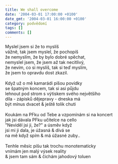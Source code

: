 ```yaml
---
title: We shall overcome
date: '2004-03-01 17:00:00 +0100'
date_gmt: '2004-03-01 16:00:00 +0100'
category: podvědomí
tags: []
comments: []
---
```

<p>Myslel jsem si že to myslíš<br>
vážně, tak jsem myslel, že pochopíš<br>
že nemyslím, že by bylo dobré spěchat,<br>
nemyslel jsem, že jsem až tak necitlivý,<br>
že nevím, co si myslíš, tak si teď myslím,<br>
že jsem to opravdu dost zkazil.<br>
<br>Když už o mě kamarádi píšou povídky<br>
se špatným koncem, tak si asi půjdu<br>
lehnout pod strom s výtiskem svého největšího<br>
díla - zápisků dějepravy - dneska má<br>
být mínus dvacet &amp; ještě tolik chuti<br>
<br>Koukám na PFku od Tebe a vzpomínám si na koncert<br>
jak jsi dávala PFku učitelce na cello<br>
"Neviděl jsi ji, že?" a úsměv když<br>
jsi mi ji dala, je úžasná &amp; dívá se<br>
na mě když spím &amp; má úžasné zuby..<br>
<br>Tenhle měsíc píšu tak trochu monotematicky<br>
vnímám jen malý výsek reality<br>
&amp; jsem tam sám &amp; čichám jahodový toluen</p>
